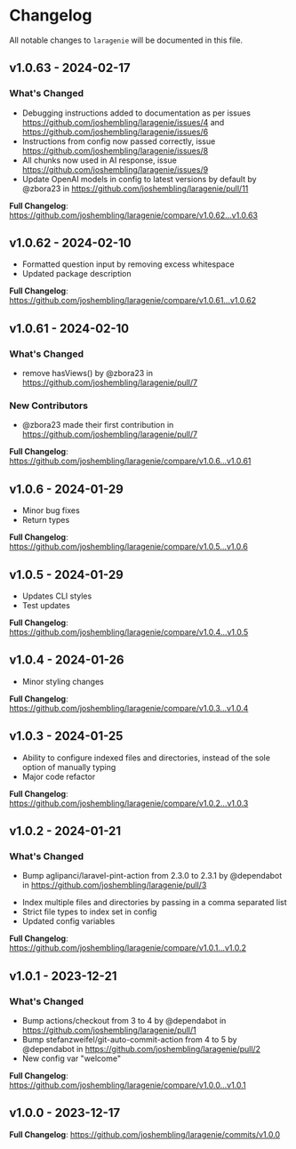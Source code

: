# Changelog

All notable changes to `laragenie` will be documented in this file.

## v1.0.63 - 2024-02-17

### What's Changed

- Debugging instructions added to documentation as per issues https://github.com/joshembling/laragenie/issues/4 and https://github.com/joshembling/laragenie/issues/6
- Instructions from config now passed correctly, issue https://github.com/joshembling/laragenie/issues/8
- All chunks now used in AI response, issue https://github.com/joshembling/laragenie/issues/9
- Update OpenAI models in config to latest versions by default by @zbora23 in https://github.com/joshembling/laragenie/pull/11

**Full Changelog**: https://github.com/joshembling/laragenie/compare/v1.0.62...v1.0.63

## v1.0.62 - 2024-02-10

- Formatted question input by removing excess whitespace
- Updated package description

**Full Changelog**: https://github.com/joshembling/laragenie/compare/v1.0.61...v1.0.62

## v1.0.61 - 2024-02-10

### What's Changed

* remove hasViews() by @zbora23 in https://github.com/joshembling/laragenie/pull/7

### New Contributors

* @zbora23 made their first contribution in https://github.com/joshembling/laragenie/pull/7

**Full Changelog**: https://github.com/joshembling/laragenie/compare/v1.0.6...v1.0.61

## v1.0.6 - 2024-01-29

- Minor bug fixes
- Return types

**Full Changelog**: https://github.com/joshembling/laragenie/compare/v1.0.5...v1.0.6

## v1.0.5 - 2024-01-29

- Updates CLI styles
- Test updates

**Full Changelog**: https://github.com/joshembling/laragenie/compare/v1.0.4...v1.0.5

## v1.0.4 - 2024-01-26

- Minor styling changes

**Full Changelog**: https://github.com/joshembling/laragenie/compare/v1.0.3...v1.0.4

## v1.0.3 - 2024-01-25

- Ability to configure indexed files and directories, instead of the sole option of manually typing
- Major code refactor

**Full Changelog**: https://github.com/joshembling/laragenie/compare/v1.0.2...v1.0.3

## v1.0.2 - 2024-01-21

### What's Changed

* Bump aglipanci/laravel-pint-action from 2.3.0 to 2.3.1 by @dependabot in https://github.com/joshembling/laragenie/pull/3

- Index multiple files and directories by passing in a comma separated list
- Strict file types to index set in config
- Updated config variables

**Full Changelog**: https://github.com/joshembling/laragenie/compare/v1.0.1...v1.0.2

## v1.0.1 - 2023-12-21

### What's Changed

* Bump actions/checkout from 3 to 4 by @dependabot in https://github.com/joshembling/laragenie/pull/1
* Bump stefanzweifel/git-auto-commit-action from 4 to 5 by @dependabot in https://github.com/joshembling/laragenie/pull/2
* New config var "welcome"

**Full Changelog**: https://github.com/joshembling/laragenie/compare/v1.0.0...v1.0.1

## v1.0.0 - 2023-12-17

**Full Changelog**: https://github.com/joshembling/laragenie/commits/v1.0.0
